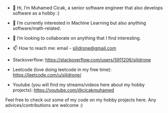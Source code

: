 - 👋 Hi, I’m Muhamed Cicak, a senior software engineer that also develops software as a hobby :)  
- 👀 I’m currently interested in Machine Learning but also anything software/math-related.
- 💞️ I’m looking to collaborate on anything that I find interesting.
- 📫 How to reach me: email - silidrone@gmail.com

- Stackoverflow: https://stackoverflow.com/users/5911206/silidrone
- Leetcode (love doing leetcode in my free time): https://leetcode.com/u/silidrone/
- Youtube (you will find my streams/videos here about my hobby projects): https://youtube.com/@cicakmuhamed

Feel free to check out some of my code on my hobby projects here. Any advices/contributions are welcome :)

<!---
Silidrone/Silidrone is a ✨ special ✨ repository because its `README.md` (this file) appears on your GitHub profile.
You can click the Preview link to take a look at your changes.
--->
